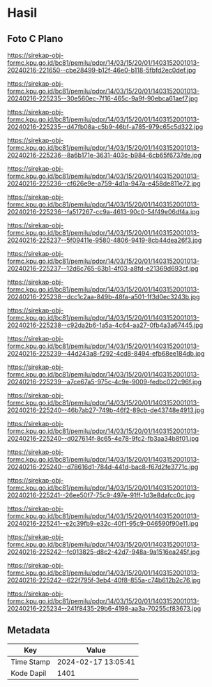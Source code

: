 # Hasil

## Foto C Plano

https://sirekap-obj-formc.kpu.go.id/bc81/pemilu/pdpr/14/03/15/20/01/1403152001013-20240216-221650--cbe28499-b12f-46e0-b118-5fbfd2ec0def.jpg

https://sirekap-obj-formc.kpu.go.id/bc81/pemilu/pdpr/14/03/15/20/01/1403152001013-20240216-225235--30e560ec-7f16-465c-9a9f-90ebca61aef7.jpg

https://sirekap-obj-formc.kpu.go.id/bc81/pemilu/pdpr/14/03/15/20/01/1403152001013-20240216-225235--d47fb08a-c5b9-46bf-a785-979c65c5d322.jpg

https://sirekap-obj-formc.kpu.go.id/bc81/pemilu/pdpr/14/03/15/20/01/1403152001013-20240216-225236--8a6b171e-3631-403c-b984-6cb65f6737de.jpg

https://sirekap-obj-formc.kpu.go.id/bc81/pemilu/pdpr/14/03/15/20/01/1403152001013-20240216-225236--cf626e9e-a759-4d1a-947a-e458de811e72.jpg

https://sirekap-obj-formc.kpu.go.id/bc81/pemilu/pdpr/14/03/15/20/01/1403152001013-20240216-225236--fa517267-cc9a-4613-90c0-54f49e06df4a.jpg

https://sirekap-obj-formc.kpu.go.id/bc81/pemilu/pdpr/14/03/15/20/01/1403152001013-20240216-225237--5f09411e-9580-4806-9419-8cb44dea26f3.jpg

https://sirekap-obj-formc.kpu.go.id/bc81/pemilu/pdpr/14/03/15/20/01/1403152001013-20240216-225237--12d6c765-63b1-4f03-a8fd-e21369d693cf.jpg

https://sirekap-obj-formc.kpu.go.id/bc81/pemilu/pdpr/14/03/15/20/01/1403152001013-20240216-225238--dcc1c2aa-849b-48fa-a501-1f3d0ec3243b.jpg

https://sirekap-obj-formc.kpu.go.id/bc81/pemilu/pdpr/14/03/15/20/01/1403152001013-20240216-225238--c92da2b6-1a5a-4c64-aa27-0fb4a3a67445.jpg

https://sirekap-obj-formc.kpu.go.id/bc81/pemilu/pdpr/14/03/15/20/01/1403152001013-20240216-225239--44d243a8-f292-4cd8-8494-efb68ee184db.jpg

https://sirekap-obj-formc.kpu.go.id/bc81/pemilu/pdpr/14/03/15/20/01/1403152001013-20240216-225239--a7ce67a5-975c-4c9e-9009-fedbc022c96f.jpg

https://sirekap-obj-formc.kpu.go.id/bc81/pemilu/pdpr/14/03/15/20/01/1403152001013-20240216-225240--46b7ab27-749b-46f2-89cb-de43748e4913.jpg

https://sirekap-obj-formc.kpu.go.id/bc81/pemilu/pdpr/14/03/15/20/01/1403152001013-20240216-225240--d027614f-8c65-4e78-9fc2-fb3aa34b8f01.jpg

https://sirekap-obj-formc.kpu.go.id/bc81/pemilu/pdpr/14/03/15/20/01/1403152001013-20240216-225240--d78616d1-784d-441d-bac8-f67d2fe3771c.jpg

https://sirekap-obj-formc.kpu.go.id/bc81/pemilu/pdpr/14/03/15/20/01/1403152001013-20240216-225241--26ee50f7-75c9-497e-91ff-1d3e8dafcc0c.jpg

https://sirekap-obj-formc.kpu.go.id/bc81/pemilu/pdpr/14/03/15/20/01/1403152001013-20240216-225241--e2c39fb9-e32c-40f1-95c9-046590f90e11.jpg

https://sirekap-obj-formc.kpu.go.id/bc81/pemilu/pdpr/14/03/15/20/01/1403152001013-20240216-225242--fc013825-d8c2-42d7-948a-9a1516ea245f.jpg

https://sirekap-obj-formc.kpu.go.id/bc81/pemilu/pdpr/14/03/15/20/01/1403152001013-20240216-225242--622f795f-3eb4-40f8-855a-c74b612b2c76.jpg

https://sirekap-obj-formc.kpu.go.id/bc81/pemilu/pdpr/14/03/15/20/01/1403152001013-20240216-225234--241f8435-29b6-4198-aa3a-70255cf83673.jpg


## Metadata

| Key        | Value               |
| ---------- | ------------------- |
| Time Stamp | 2024-02-17 13:05:41 |
| Kode Dapil | 1401                |



